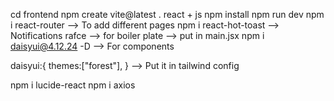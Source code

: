 cd frontend
npm create vite@latest .
react + js
npm install
npm run dev
npm i react-router --> To add different pages
npm i react-hot-toast --> Notifications
rafce --> for boiler plate
<Toaster /> --> put in main.jsx
npm i daisyui@4.12.24 -D  --> For components

daisyui:{
    themes:["forest"],
  }  --> Put it in tailwind config

 npm i lucide-react
 npm i axios